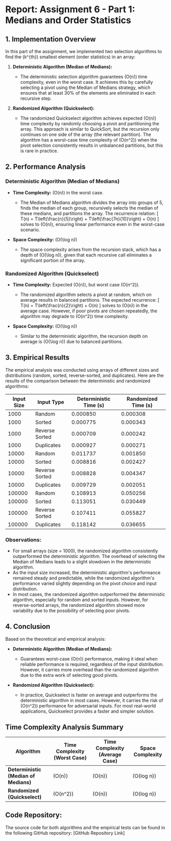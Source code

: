 # Report: Assignment 6 - Part 1: Medians and Order Statistics

## 1. Implementation Overview

In this part of the assignment, we implemented two selection algorithms to find the \(k^{th}\) smallest element (order statistics) in an array:

1. **Deterministic Algorithm (Median of Medians):**
   - The deterministic selection algorithm guarantees \(O(n)\) time complexity, even in the worst case. It achieves this by carefully selecting a pivot using the Median of Medians strategy, which ensures that at least 30% of the elements are eliminated in each recursive step.
   
2. **Randomized Algorithm (Quickselect):**
   - The randomized Quickselect algorithm achieves expected \(O(n)\) time complexity by randomly choosing a pivot and partitioning the array. This approach is similar to QuickSort, but the recursion only continues on one side of the array (the relevant partition). The algorithm has a worst-case time complexity of \(O(n^2)\) when the pivot selection consistently results in unbalanced partitions, but this is rare in practice.

## 2. Performance Analysis

### Deterministic Algorithm (Median of Medians)

- **Time Complexity:** \(O(n)\) in the worst case.
  - The Median of Medians algorithm divides the array into groups of 5, finds the median of each group, recursively selects the median of these medians, and partitions the array. The recurrence relation:
  \[
  T(n) = T\left(\frac{n}{5}\right) + T\left(\frac{7n}{10}\right) + O(n)
  \]
  solves to \(O(n)\), ensuring linear performance even in the worst-case scenario.
  
- **Space Complexity:** \(O(\log n)\)
  - The space complexity arises from the recursion stack, which has a depth of \(O(\log n)\), given that each recursive call eliminates a significant portion of the array.

### Randomized Algorithm (Quickselect)

- **Time Complexity:** Expected \(O(n)\), but worst case \(O(n^2)\).
  - The randomized algorithm selects a pivot at random, which on average results in balanced partitions. The expected recurrence:
  \[
  T(n) = T\left(\frac{n}{2}\right) + O(n)
  \]
  solves to \(O(n)\) in the average case. However, if poor pivots are chosen repeatedly, the algorithm may degrade to \(O(n^2)\) time complexity.

- **Space Complexity:** \(O(\log n)\)
  - Similar to the deterministic algorithm, the recursion depth on average is \(O(\log n)\) due to balanced partitions.

## 3. Empirical Results

The empirical analysis was conducted using arrays of different sizes and distributions (random, sorted, reverse-sorted, and duplicates). Here are the results of the comparison between the deterministic and randomized algorithms:

| **Input Size** | **Input Type**    | **Deterministic Time (s)** | **Randomized Time (s)**  |
|----------------|-------------------|----------------------------|--------------------------|
| 1000           | Random            | 0.000850                   | 0.000308                 |
| 1000           | Sorted            | 0.000775                   | 0.000343                 |
| 1000           | Reverse Sorted    | 0.000709                   | 0.000242                 |
| 1000           | Duplicates        | 0.000927                   | 0.000271                 |
| 10000          | Random            | 0.011737                   | 0.001850                 |
| 10000          | Sorted            | 0.008816                   | 0.002427                 |
| 10000          | Reverse Sorted    | 0.008828                   | 0.004347                 |
| 10000          | Duplicates        | 0.009729                   | 0.002051                 |
| 100000         | Random            | 0.108913                   | 0.050256                 |
| 100000         | Sorted            | 0.113051                   | 0.030449                 |
| 100000         | Reverse Sorted    | 0.107411                   | 0.055827                 |
| 100000         | Duplicates        | 0.118142                   | 0.036655                 |

### Observations:

- For small arrays (size = 1000), the randomized algorithm consistently outperformed the deterministic algorithm. The overhead of selecting the Median of Medians leads to a slight slowdown in the deterministic algorithm.
- As the input size increased, the deterministic algorithm's performance remained steady and predictable, while the randomized algorithm's performance varied slightly depending on the pivot choice and input distribution.
- In most cases, the randomized algorithm outperformed the deterministic algorithm, especially for random and sorted inputs. However, for reverse-sorted arrays, the randomized algorithm showed more variability due to the possibility of selecting poor pivots.

## 4. Conclusion

Based on the theoretical and empirical analysis:

- **Deterministic Algorithm (Median of Medians):** 
  - Guarantees worst-case \(O(n)\) performance, making it ideal when reliable performance is required, regardless of the input distribution. However, it carries more overhead than the randomized algorithm due to the extra work of selecting good pivots.
  
- **Randomized Algorithm (Quickselect):** 
  - In practice, Quickselect is faster on average and outperforms the deterministic algorithm in most cases. However, it carries the risk of \(O(n^2)\) performance for adversarial inputs. For most real-world applications, Quickselect provides a faster and simpler solution.

## Time Complexity Analysis Summary

| **Algorithm**               | **Time Complexity (Worst Case)** | **Time Complexity (Average Case)** | **Space Complexity** |
|-----------------------------|-----------------------------------|-------------------------------------|----------------------|
| **Deterministic (Median of Medians)** | \(O(n)\)                          | \(O(n)\)                            | \(O(log n)\)         |
| **Randomized (Quickselect)**         | \(O(n^2)\)                        | \(O(n)\)                            | \(O(log n)\)         |

## Code Repository:

The source code for both algorithms and the empirical tests can be found in the following GitHub repository: [GitHub Repository Link]
